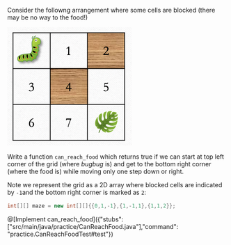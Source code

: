 Consider the followng arrangement where some cells are blocked (there may be no way to the food!)

![count_path](assets/can_reach_food.png)

Write a function `can_reach_food`  which returns true if we can start at top left corner of the grid (where _bugbug_ is) and get to the bottom right corner (where the food is) while moving only one step down or right.

Note we represent the grid as a 2D array where blocked cells are indicated by `-1`and the bottom right corner is marked as `2`:
```java
int[][] maze = new int[][]{{0,1,-1},{1,-1,1},{1,1,2}};
```

@[Implement can_reach_food]({"stubs": ["src/main/java/practice/CanReachFood.java"],"command": "practice.CanReachFoodTest#test"})

